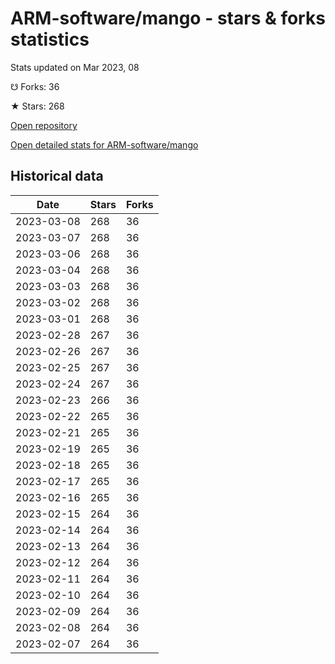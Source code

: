 # ARM-software/mango - stars & forks statistics

Stats updated on Mar 2023, 08

☋ Forks: 36

★ Stars: 268

[Open repository](https://github.com/ARM-software/mango)

[Open detailed stats for ARM-software/mango](https://reviewgithub.com/rep/ARM-software/mango)

## Historical data
| Date | Stars | Forks |
|------|-------|-------|
| 2023-03-08 | 268 | 36 | 
| 2023-03-07 | 268 | 36 | 
| 2023-03-06 | 268 | 36 | 
| 2023-03-04 | 268 | 36 | 
| 2023-03-03 | 268 | 36 | 
| 2023-03-02 | 268 | 36 | 
| 2023-03-01 | 268 | 36 | 
| 2023-02-28 | 267 | 36 | 
| 2023-02-26 | 267 | 36 | 
| 2023-02-25 | 267 | 36 | 
| 2023-02-24 | 267 | 36 | 
| 2023-02-23 | 266 | 36 | 
| 2023-02-22 | 265 | 36 | 
| 2023-02-21 | 265 | 36 | 
| 2023-02-19 | 265 | 36 | 
| 2023-02-18 | 265 | 36 | 
| 2023-02-17 | 265 | 36 | 
| 2023-02-16 | 265 | 36 | 
| 2023-02-15 | 264 | 36 | 
| 2023-02-14 | 264 | 36 | 
| 2023-02-13 | 264 | 36 | 
| 2023-02-12 | 264 | 36 | 
| 2023-02-11 | 264 | 36 | 
| 2023-02-10 | 264 | 36 | 
| 2023-02-09 | 264 | 36 | 
| 2023-02-08 | 264 | 36 | 
| 2023-02-07 | 264 | 36 | 

